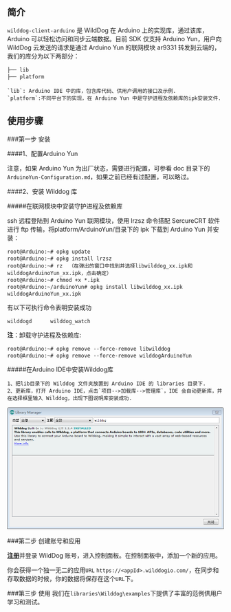 ## 简介
`wilddog-client-arduino` 是 WildDog 在 Arduino 上的实现库，通过该库，Arduino 可以轻松访问和同步云端数据。目前 SDK 仅支持 Arduino Yun，用户向 WildDog 云发送的请求是通过 Arduino Yun 的联网模块 ar9331 转发到云端的，我们的库分为以下两部分：

	├── lib
	├── platform

	`lib`: Arduino IDE 中的库，包含库代码、供用户调用的接口及示例.
	`platform`:不同平台下的实现，在 Arduino Yun 中是守护进程及依赖库的ipk安装文件.

## 使用步骤
	
###第一步 安装

####1、配置Arduino Yun

注意，如果 Arduino Yun 为出厂状态，需要进行配置，可参看 doc 目录下的`ArduinoYun-Configuration.md`，如果之前已经有过配置，可以略过。

####2、安装 Wilddog 库

#####在联网模块中安装守护进程及依赖库

ssh 远程登陆到 Arduino Yun 联网模块，使用 lrzsz 命令搭配 SercureCRT 软件进行 ftp 传输，将platform/ArduinoYun/目录下的 ipk 下载到 Arduino Yun 并安装：

	root@Arduino:~# opkg update
	root@Arduino:~# opkg install lrzsz
	root@Arduino:~# rz	（在弹出的窗口中找到并选择libwilddog_xx.ipk和wilddogArduinoYun_xx.ipk，点击确定）
	root@Arduino:~# chmod +x *.ipk
	root@Arduino:~/arduinoYun# opkg install libwilddog_xx.ipk wilddogArduinoYun_xx.ipk

有以下可执行命令表明安装成功

	wilddogd      wilddog_watch
		
**注**：卸载守护进程及依赖库:

	root@Arduino:~# opkg remove --force-remove libwilddog 
	root@Arduino:~# opkg remove --force-remove wilddogArduinoYun

#####在Arduino IDE中安装Wilddog库

	1、把lib目录下的 Wilddog 文件夹放置到 Arduino IDE 的 libraries 目录下.
	2、更新库，打开 Arduino IDE，点击`项目-->加载库-->管理库`，IDE 会自动更新库，并在选择框里输入 Wilddog，出现下图说明库安装成功.
	
![](./doc/res/arduino_ide_updata.png )

###第二步 创建账号和应用

[**注册**](https://www.wilddog.com/my-account/signup)并登录 WildDog 账号，进入控制面板。在控制面板中，添加一个新的应用。

你会获得一个独一无二的应用`URL` `https://<appId>.wilddogio.com/`，在同步和存取数据的时候，你的数据将保存在这个`URL`下。

###第三步 使用
我们在`libraries\Wilddog\examples`下提供了丰富的范例供用户学习和测试。
